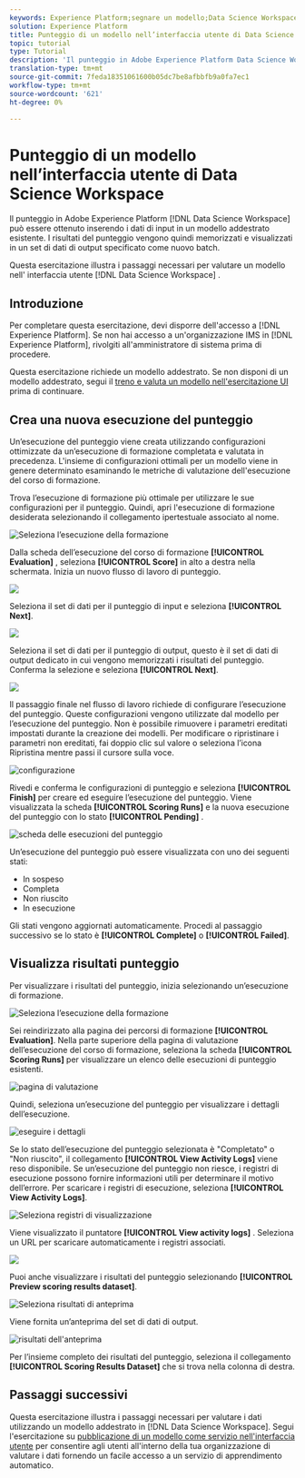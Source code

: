 ```yaml
---
keywords: Experience Platform;segnare un modello;Data Science Workspace;argomenti comuni;interfaccia utente;esecuzione del punteggio;risultati del punteggio
solution: Experience Platform
title: Punteggio di un modello nell’interfaccia utente di Data Science Workspace
topic: tutorial
type: Tutorial
description: 'Il punteggio in Adobe Experience Platform Data Science Workspace può essere ottenuto inserendo i dati di input in un modello addestrato esistente. I risultati del punteggio vengono quindi memorizzati e visualizzati in un set di dati di output specificato come nuovo batch. '
translation-type: tm+mt
source-git-commit: 7feda18351061600b05dc7be8afbbfb9a0fa7ec1
workflow-type: tm+mt
source-wordcount: '621'
ht-degree: 0%

---
```



# Punteggio di un modello nell’interfaccia utente di Data Science Workspace

Il punteggio in Adobe Experience Platform [!DNL Data Science Workspace] può essere ottenuto inserendo i dati di input in un modello addestrato esistente. I risultati del punteggio vengono quindi memorizzati e visualizzati in un set di dati di output specificato come nuovo batch.

Questa esercitazione illustra i passaggi necessari per valutare un modello nell&#39; interfaccia utente [!DNL Data Science Workspace] .

## Introduzione

Per completare questa esercitazione, devi disporre dell&#39;accesso a [!DNL Experience Platform]. Se non hai accesso a un&#39;organizzazione IMS in [!DNL Experience Platform], rivolgiti all&#39;amministratore di sistema prima di procedere.

Questa esercitazione richiede un modello addestrato. Se non disponi di un modello addestrato, segui il [treno e valuta un modello nell&#39;esercitazione UI](./train-evaluate-model-ui.md) prima di continuare.

## Crea una nuova esecuzione del punteggio

Un’esecuzione del punteggio viene creata utilizzando configurazioni ottimizzate da un’esecuzione di formazione completata e valutata in precedenza. L&#39;insieme di configurazioni ottimali per un modello viene in genere determinato esaminando le metriche di valutazione dell&#39;esecuzione del corso di formazione.

Trova l’esecuzione di formazione più ottimale per utilizzare le sue configurazioni per il punteggio. Quindi, apri l&#39;esecuzione di formazione desiderata selezionando il collegamento ipertestuale associato al nome.

![Seleziona l’esecuzione della formazione](../images/models-recipes/score/select-run.png)

Dalla scheda dell’esecuzione del corso di formazione **[!UICONTROL Evaluation]** , seleziona **[!UICONTROL Score]** in alto a destra nella schermata. Inizia un nuovo flusso di lavoro di punteggio.

![](../images/models-recipes/score/training_run_overview.png)

Seleziona il set di dati per il punteggio di input e seleziona **[!UICONTROL Next]**.

![](../images/models-recipes/score/scoring_input.png)

Seleziona il set di dati per il punteggio di output, questo è il set di dati di output dedicato in cui vengono memorizzati i risultati del punteggio. Conferma la selezione e seleziona **[!UICONTROL Next]**.

![](../images/models-recipes/score/scoring_results.png)

Il passaggio finale nel flusso di lavoro richiede di configurare l’esecuzione del punteggio. Queste configurazioni vengono utilizzate dal modello per l’esecuzione del punteggio.
Non è possibile rimuovere i parametri ereditati impostati durante la creazione dei modelli. Per modificare o ripristinare i parametri non ereditati, fai doppio clic sul valore o seleziona l’icona Ripristina mentre passi il cursore sulla voce.

![configurazione](../images/models-recipes/score/configuration.png)

Rivedi e conferma le configurazioni di punteggio e seleziona **[!UICONTROL Finish]** per creare ed eseguire l’esecuzione del punteggio. Viene visualizzata la scheda **[!UICONTROL Scoring Runs]** e la nuova esecuzione del punteggio con lo stato **[!UICONTROL Pending]** .

![scheda delle esecuzioni del punteggio](../images/models-recipes/score/scoring_runs_tab.png)

Un’esecuzione del punteggio può essere visualizzata con uno dei seguenti stati:
- In sospeso
- Completa
- Non riuscito
- In esecuzione

Gli stati vengono aggiornati automaticamente. Procedi al passaggio successivo se lo stato è **[!UICONTROL Complete]** o **[!UICONTROL Failed]**.

## Visualizza risultati punteggio

Per visualizzare i risultati del punteggio, inizia selezionando un’esecuzione di formazione.

![Seleziona l’esecuzione della formazione](../images/models-recipes/score/select-run.png)

Sei reindirizzato alla pagina dei percorsi di formazione **[!UICONTROL Evaluation]**. Nella parte superiore della pagina di valutazione dell’esecuzione del corso di formazione, seleziona la scheda **[!UICONTROL Scoring Runs]** per visualizzare un elenco delle esecuzioni di punteggio esistenti.

![pagina di valutazione](../images/models-recipes/score/view_scoring_runs.png)

Quindi, seleziona un’esecuzione del punteggio per visualizzare i dettagli dell’esecuzione.

![eseguire i dettagli](../images/models-recipes/score/view_details.png)

Se lo stato dell’esecuzione del punteggio selezionata è &quot;Completato&quot; o &quot;Non riuscito&quot;, il collegamento **[!UICONTROL View Activity Logs]** viene reso disponibile. Se un’esecuzione del punteggio non riesce, i registri di esecuzione possono fornire informazioni utili per determinare il motivo dell’errore. Per scaricare i registri di esecuzione, seleziona **[!UICONTROL View Activity Logs]**.

![Seleziona registri di visualizzazione](../images/models-recipes/score/view_logs.png)

Viene visualizzato il puntatore **[!UICONTROL View activity logs]** . Seleziona un URL per scaricare automaticamente i registri associati.

![](../images/models-recipes/score/activity_logs.png)

Puoi anche visualizzare i risultati del punteggio selezionando **[!UICONTROL Preview scoring results dataset]**.

![Seleziona risultati di anteprima](../images/models-recipes/score/view_results.png)

Viene fornita un’anteprima del set di dati di output.

![risultati dell&#39;anteprima](../images/models-recipes/score/preview_results.png)

Per l’insieme completo dei risultati del punteggio, seleziona il collegamento **[!UICONTROL Scoring Results Dataset]** che si trova nella colonna di destra.

## Passaggi successivi

Questa esercitazione illustra i passaggi necessari per valutare i dati utilizzando un modello addestrato in [!DNL Data Science Workspace]. Segui l&#39;esercitazione su [pubblicazione di un modello come servizio nell&#39;interfaccia utente](./publish-model-service-ui.md) per consentire agli utenti all&#39;interno della tua organizzazione di valutare i dati fornendo un facile accesso a un servizio di apprendimento automatico.
